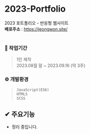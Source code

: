 # 2023-Portfolio

2023 포트폴리오 - 반응형 웹사이트<br/>
**배포주소** : <https://jeongwon.site/> <br/> <br/>

### 💼 작업기간
> 1인 제작 <br/>
  2023.08월 말 ~ 2023.09.16 (약 3주)

### ⚙ 개발환경
> `JavaScript(ES6)` <br/>
  `HTML5` <br/>
  `SCSS`

## ✔ 주요기능
* 정리 중입니다.
